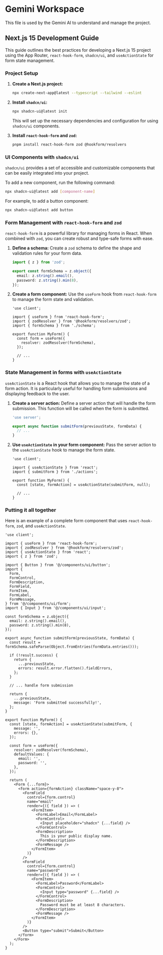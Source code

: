 # Gemini Workspace

This file is used by the Gemini AI to understand and manage the project.

## Next.js 15 Development Guide

This guide outlines the best practices for developing a Next.js 15 project using the App Router, `react-hook-form`, `shadcn/ui`, and `useActionState` for form state management.

### Project Setup

1.  **Create a Next.js project:**
    ```bash
    npx create-next-app@latest --typescript --tailwind --eslint
    ```

2.  **Install `shadcn/ui`:**
    ```bash
    npx shadcn-ui@latest init
    ```
    This will set up the necessary dependencies and configuration for using `shadcn/ui` components.

3.  **Install `react-hook-form` and `zod`:**
    ```bash
    pnpm install react-hook-form zod @hookform/resolvers
    ```

### UI Components with `shadcn/ui`

`shadcn/ui` provides a set of accessible and customizable components that can be easily integrated into your project.

To add a new component, run the following command:
```bash
npx shadcn-ui@latest add [component-name]
```
For example, to add a button component:
```bash
npx shadcn-ui@latest add button
```

### Form Management with `react-hook-form` and `zod`

`react-hook-form` is a powerful library for managing forms in React. When combined with `zod`, you can create robust and type-safe forms with ease.

1.  **Define a schema:**
    Create a `zod` schema to define the shape and validation rules for your form data.

    ```typescript
    import { z } from 'zod';

    export const formSchema = z.object({
      email: z.string().email(),
      password: z.string().min(8),
    });
    ```

2.  **Create a form component:**
    Use the `useForm` hook from `react-hook-form` to manage the form state and validation.

    ```tsx
    'use client';

    import { useForm } from 'react-hook-form';
    import { zodResolver } from '@hookform/resolvers/zod';
    import { formSchema } from './schema';

    export function MyForm() {
      const form = useForm({
        resolver: zodResolver(formSchema),
      });

      // ...
    }
    ```

### State Management in forms with `useActionState`

`useActionState` is a React hook that allows you to manage the state of a form action. It is particularly useful for handling form submissions and displaying feedback to the user.

1.  **Create a server action:**
    Define a server action that will handle the form submission. This function will be called when the form is submitted.

    ```typescript
    'use server';

    export async function submitForm(previousState, formData) {
      // ...
    }
    ```

2.  **Use `useActionState` in your form component:**
    Pass the server action to the `useActionState` hook to manage the form state.

    ```tsx
    'use client';

    import { useActionState } from 'react';
    import { submitForm } from './actions';

    export function MyForm() {
      const [state, formAction] = useActionState(submitForm, null);

      // ...
    }
    ```

### Putting it all together

Here is an example of a complete form component that uses `react-hook-form`, `zod`, and `useActionState`.

```tsx
'use client';

import { useForm } from 'react-hook-form';
import { zodResolver } from '@hookform/resolvers/zod';
import { useActionState } from 'react';
import { z } from 'zod';

import { Button } from '@/components/ui/button';
import {
  Form,
  FormControl,
  FormDescription,
  FormField,
  FormItem,
  FormLabel,
  FormMessage,
} from '@/components/ui/form';
import { Input } from '@/components/ui/input';

const formSchema = z.object({
  email: z.string().email(),
  password: z.string().min(8),
});

export async function submitForm(previousState, formData) {
  const result = formSchema.safeParse(Object.fromEntries(formData.entries()));

  if (!result.success) {
    return {
      ...previousState,
      errors: result.error.flatten().fieldErrors,
    };
  }

  // ... handle form submission

  return {
    ...previousState,
    message: 'Form submitted successfully!',
  };
}

export function MyForm() {
  const [state, formAction] = useActionState(submitForm, {
    message: '',
    errors: {},
  });

  const form = useForm({
    resolver: zodResolver(formSchema),
    defaultValues: {
      email: '',
      password: '',
    },
  });

  return (
    <Form {...form}>
      <form action={formAction} className="space-y-8">
        <FormField
          control={form.control}
          name="email"
          render={({ field }) => (
            <FormItem>
              <FormLabel>Email</FormLabel>
              <FormControl>
                <Input placeholder="shadcn" {...field} />
              </FormControl>
              <FormDescription>
                This is your public display name.
              </FormDescription>
              <FormMessage />
            </FormItem>
          )}
        />
        <FormField
          control={form.control}
          name="password"
          render={({ field }) => (
            <FormItem>
              <FormLabel>Password</FormLabel>
              <FormControl>
                <Input type="password" {...field} />
              </FormControl>
              <FormDescription>
                Password must be at least 8 characters.
              </FormDescription>
              <FormMessage />
            </FormItem>
          )}
        />
        <Button type="submit">Submit</Button>
      </form>
    </Form>
  );
}
```
